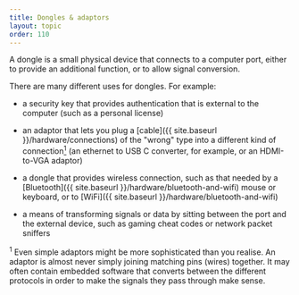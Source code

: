 ```yaml
---
title: Dongles & adaptors
layout: topic
order: 110
---
```


A dongle is a small physical device that connects to a computer port,
either to provide an additional function, or to allow signal conversion.

There are many different uses for dongles. For example:

* a security key that provides authentication that is external
  to the computer (such as a personal license)

* an adaptor that lets you plug a [cable]({{ site.baseurl }}/hardware/connections)
  of the "wrong" type into a different kind of connection<a href="#footnote-1"><sup>1</sup></a>
  (an ethernet to USB&nbsp;C converter, for example, or an HDMI-to-VGA adaptor)

* a dongle that provides wireless connection, such as that needed by
  a [Bluetooth]({{ site.baseurl }}/hardware/bluetooth-and-wifi) mouse or keyboard,
  or to [WiFi]({{ site.baseurl }}/hardware/bluetooth-and-wifi)

* a means of transforming signals or data by sitting between the port
  and the external device, such as gaming cheat codes or network packet
  sniffers


<p class="footnote"><sup id="footnote-1">1</sup>
Even simple adaptors might be more sophisticated than you realise. An adaptor
is almost never simply joining matching pins (wires) together. It may often
contain embedded software that converts between the different protocols in
order to make the signals they pass through make sense.
</p>

